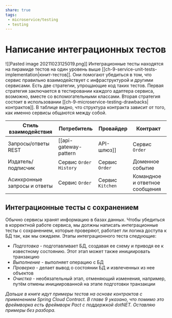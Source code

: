 ```yaml
---
share: true
tags:
 - microservice/testing
 - testing
---
```

# Написание интеграционных тестов
![[Pasted image 20211023125019.png]]
Интеграционные тесты находятся на пирамиде тестов на один уровень выше [[ch-9-service-unit-tests-implementation|юнит-тестов]]. Они помогают убедиться в том, что сервис правильно взаимодействует с инфраструктурой и другими сервисами. Есть две стратегии, упрощающие код таких тестов.
Первая стратегия заключается в тестировании каждого адаптера сервиса, возможно, вместе со вспомогательными классами.
Вторая стратегия состоит в использовании [[ch-9-microservice-testing-drawbacks|контрактов]]. В таблице видно, что структура контракта зависит от того, как именно сервисы общаются между собой.

|Стиль взаимодействия|Потребитель|Провайдер|Контракт|
|---|---|---|---|
|Запросы/ответы REST|[[api-gateway-pattern|API-шлюз]]|Сервис `Order`|HTTP запрос и ответ|
|Издатель/подписчик|Сервис `Order History`|Сервис `Order`|Доменное событие|
|Асинхронные запросы и ответы|Сервис `Order`|Сервис `Kitchen`|Командное и ответное сообщения|

## Интеграционные тесты с сохранением
Обычно сервисы хранят информацию в базах данных. Чтобы убедиться в корректной работе сервиса, мы должны написать интеграционные тесты с сохранением, которые проверяют, работает ли логика доступа к БД так, как мы ожидаем.
Этапы интеграционного теста следующие:
- *Подготовка* - подготавливает БД, создавая ее схему и приводя ее к известному состоянию. Этот этап может также инициировать транзакцию
- *Выполнение* - выполняет операцию с БД
- *Проверка* - делает вывод о состоянии БД и извлеченных из нее объектов
- *Очистка* - необязательный этап, отменяющий изменения, например, путём отмены инициированной на этапе подготовки транзакции

*Дальше в книге идут примеры тестов на основе контрактов с применением Spring Cloud Contract. В главе 9 указано, что помимо это фреймворка есть фреймворк Pact с поддержкой dotNET. Оставляю примеры без разбора.*